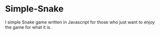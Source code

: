 # Simple-Snake
I simple Snake game written in Javascript for those who just want to enjoy the game for what it is.
